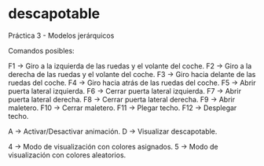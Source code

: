 # descapotable

Práctica 3 - Modelos jerárquicos

Comandos posibles:

F1 -> Giro a la izquierda de las ruedas y el volante del coche.
F2 -> Giro a la derecha de las ruedas y el volante del coche.
F3 -> Giro hacia delante de las ruedas del coche.
F4 -> Giro hacia atrás de las ruedas del coche.
F5 -> Abrir puerta lateral izquierda.
F6 -> Cerrar puerta lateral izquierda.
F7 -> Abrir puerta lateral derecha.
F8 -> Cerrar puerta lateral derecha.
F9 -> Abrir maletero.
F10 -> Cerrar maletero.
F11 -> Plegar techo.
F12 -> Desplegar techo.

A -> Activar/Desactivar animación.
D -> Visualizar descapotable.

4 -> Modo de visualización con colores asignados.
5 -> Modo de visualización con colores aleatorios.
